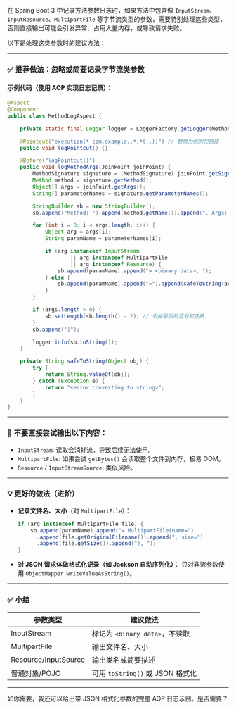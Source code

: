在 Spring Boot 3 中记录方法参数日志时，如果方法中包含像 `InputStream`、`InputResource`、`MultipartFile` 等字节流类型的参数，需要特别处理这些类型，否则直接输出可能会引发异常、占用大量内存，或导致请求失败。

以下是处理这类参数时的建议方法：

---

### ✅ **推荐做法：忽略或简要记录字节流类参数**

#### 示例代码（使用 AOP 实现日志记录）：

```java
@Aspect
@Component
public class MethodLogAspect {

    private static final Logger logger = LoggerFactory.getLogger(MethodLogAspect.class);

    @Pointcut("execution(* com.example..*.*(..))") // 替换为你的包路径
    public void logPointcut() {}

    @Before("logPointcut()")
    public void logMethodArgs(JoinPoint joinPoint) {
        MethodSignature signature = (MethodSignature) joinPoint.getSignature();
        Method method = signature.getMethod();
        Object[] args = joinPoint.getArgs();
        String[] parameterNames = signature.getParameterNames();

        StringBuilder sb = new StringBuilder();
        sb.append("Method: ").append(method.getName()).append(", Args: [");

        for (int i = 0; i < args.length; i++) {
            Object arg = args[i];
            String paramName = parameterNames[i];

            if (arg instanceof InputStream
                    || arg instanceof MultipartFile
                    || arg instanceof Resource) {
                sb.append(paramName).append("= <binary data>, ");
            } else {
                sb.append(paramName).append("=").append(safeToString(arg)).append(", ");
            }
        }

        if (args.length > 0) {
            sb.setLength(sb.length() - 2); // 去掉最后的逗号和空格
        }
        sb.append("]");

        logger.info(sb.toString());
    }

    private String safeToString(Object obj) {
        try {
            return String.valueOf(obj);
        } catch (Exception e) {
            return "<error converting to string>";
        }
    }
}
```

---

### 🚫 **不要直接尝试输出以下内容：**

* `InputStream`: 读取会消耗流，导致后续无法使用。
* `MultipartFile`: 如果尝试 `getBytes()` 会读取整个文件到内存，极易 OOM。
* `Resource` / `InputStreamSource`: 类似风险。

---

### 💡 **更好的做法（进阶）**

* **记录文件名、大小**（对 `MultipartFile`）：

  ```java
  if (arg instanceof MultipartFile file) {
      sb.append(paramName).append("= MultipartFile(name=")
        .append(file.getOriginalFilename()).append(", size=")
        .append(file.getSize()).append("), ");
  }
  ```

* **对 JSON 请求体做格式化记录（如 Jackson 自动序列化）**：
  只对非流参数使用 `ObjectMapper.writeValueAsString()`。

---

### ✅ 小结

| 参数类型                 | 建议做法                       |
| -------------------- | -------------------------- |
| InputStream          | 标记为 `<binary data>`，不读取    |
| MultipartFile        | 输出文件名、大小                   |
| Resource/InputSource | 输出类名或简要描述                  |
| 普通对象/POJO            | 可用 `toString()` 或 JSON 格式化 |

---

如你需要，我还可以给出带 JSON 格式化参数的完整 AOP 日志示例。是否需要？
